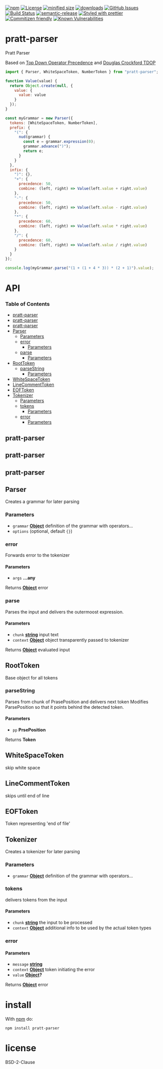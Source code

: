 [![npm](https://img.shields.io/npm/v/pratt-parser.svg)](https://www.npmjs.com/package/pratt-parser)
[![License](https://img.shields.io/badge/License-BSD%203--Clause-blue.svg)](https://opensource.org/licenses/BSD-3-Clause)
[![minified size](https://badgen.net/bundlephobia/min/pratt-parser)](https://bundlephobia.com/result?p=pratt-parser)
[![downloads](http://img.shields.io/npm/dm/pratt-parser.svg?style=flat-square)](https://npmjs.org/package/pratt-parser)
[![GitHub Issues](https://img.shields.io/github/issues/arlac77/pratt-parser.svg?style=flat-square)](https://github.com/arlac77/pratt-parser/issues)
[![Build Status](https://travis-ci.com/arlac77/pratt-parser.svg?branch=master)](https://travis-ci.com/arlac77/pratt-parser)
[![semantic-release](https://img.shields.io/badge/%20%20%F0%9F%93%A6%F0%9F%9A%80-semantic--release-e10079.svg)](https://github.com/arlac77/pratt-parser.git)
[![Styled with prettier](https://img.shields.io/badge/styled_with-prettier-ff69b4.svg)](https://github.com/prettier/prettier)
[![Commitizen friendly](https://img.shields.io/badge/commitizen-friendly-brightgreen.svg)](http://commitizen.github.io/cz-cli/)
[![Known Vulnerabilities](https://snyk.io/test/github/arlac77/pratt-parser/badge.svg)](https://snyk.io/test/github/arlac77/pratt-parser)

# pratt-parser

Pratt Parser

Based on
[Top Down Operator Precedence](https://tdop.github.io) and
[Douglas Crockford TDOP](https://github.com/douglascrockford/TDOP)

<!-- skip-example -->

```javascript
import { Parser, WhiteSpaceToken, NumberToken } from "pratt-parser";

function Value(value) {
  return Object.create(null, {
    value: {
      value: value
    }
  });
}

const myGrammar = new Parser({
  tokens: [WhiteSpaceToken, NumberToken],
  prefix: {
    "(": {
      nud(grammar) {
        const e = grammar.expression(0);
        grammar.advance(")");
        return e;
      }
    }
  },
  infix: {
    ")": {},
    "+": {
      precedence: 50,
      combine: (left, right) => Value(left.value + right.value)
    },
    "-": {
      precedence: 50,
      combine: (left, right) => Value(left.value - right.value)
    },
    "*": {
      precedence: 60,
      combine: (left, right) => Value(left.value * right.value)
    },
    "/": {
      precedence: 60,
      combine: (left, right) => Value(left.value / right.value)
    }
  }
});

console.log(myGrammar.parse("(1 + (1 + 4 * 3)) * (2 + 1)").value);
```

# API

<!-- Generated by documentation.js. Update this documentation by updating the source code. -->

### Table of Contents

-   [pratt-parser](#pratt-parser)
-   [pratt-parser](#pratt-parser-1)
-   [pratt-parser](#pratt-parser-2)
-   [Parser](#parser)
    -   [Parameters](#parameters)
    -   [error](#error)
        -   [Parameters](#parameters-1)
    -   [parse](#parse)
        -   [Parameters](#parameters-2)
-   [RootToken](#roottoken)
    -   [parseString](#parsestring)
        -   [Parameters](#parameters-3)
-   [WhiteSpaceToken](#whitespacetoken)
-   [LineCommentToken](#linecommenttoken)
-   [EOFToken](#eoftoken)
-   [Tokenizer](#tokenizer)
    -   [Parameters](#parameters-4)
    -   [tokens](#tokens)
        -   [Parameters](#parameters-5)
    -   [error](#error-1)
        -   [Parameters](#parameters-6)

## pratt-parser

## pratt-parser

## pratt-parser

## Parser

Creates a grammar for later parsing

### Parameters

-   `grammar` **[Object](https://developer.mozilla.org/docs/Web/JavaScript/Reference/Global_Objects/Object)** definition of the grammar with operators...
-   `options`   (optional, default `{}`)

### error

Forwards error to the tokenizer

#### Parameters

-   `args` **...any** 

Returns **[Object](https://developer.mozilla.org/docs/Web/JavaScript/Reference/Global_Objects/Object)** error

### parse

Parses the input and delivers the outermoost expression.

#### Parameters

-   `chunk` **[string](https://developer.mozilla.org/docs/Web/JavaScript/Reference/Global_Objects/String)** input text
-   `context` **[Object](https://developer.mozilla.org/docs/Web/JavaScript/Reference/Global_Objects/Object)** object transparently passed to tokenizer

Returns **[Object](https://developer.mozilla.org/docs/Web/JavaScript/Reference/Global_Objects/Object)** evaluated input

## RootToken

Base object for all tokens

### parseString

Parses from chunk of PrasePosition and delivers next token
Modifies ParsePosition so that it points behind the detected token.

#### Parameters

-   `pp` **PrsePosition** 

Returns **Token** 

## WhiteSpaceToken

skip white space

## LineCommentToken

skips until end of line

## EOFToken

Token representing 'end of file'

## Tokenizer

Creates a tokenizer for later parsing

### Parameters

-   `grammar` **[Object](https://developer.mozilla.org/docs/Web/JavaScript/Reference/Global_Objects/Object)** definition of the grammar with operators...

### tokens

delivers tokens from the input

#### Parameters

-   `chunk` **[string](https://developer.mozilla.org/docs/Web/JavaScript/Reference/Global_Objects/String)** the input to be processed
-   `context` **[Object](https://developer.mozilla.org/docs/Web/JavaScript/Reference/Global_Objects/Object)** additional info to be used by the actual token types

### error

#### Parameters

-   `message` **[string](https://developer.mozilla.org/docs/Web/JavaScript/Reference/Global_Objects/String)** 
-   `context` **[Object](https://developer.mozilla.org/docs/Web/JavaScript/Reference/Global_Objects/Object)** token initiating the error
-   `value` **[Object](https://developer.mozilla.org/docs/Web/JavaScript/Reference/Global_Objects/Object)?** 

Returns **[Object](https://developer.mozilla.org/docs/Web/JavaScript/Reference/Global_Objects/Object)** error

# install

With [npm](http://npmjs.org) do:

```shell
npm install pratt-parser
```

# license

BSD-2-Clause
